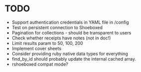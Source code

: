 # TODO

* Support authentication credentials in YAML file in /config
* Test on persistent connection to Shoeboxed
* Pagination for collections - should be transparent to users
* Check whether receipts have notes (not in doc!)
* Limit results param to 50, 100, 200
* Implement cover sheets
* Consider providing ruby native data types for everything
* find\_by\_id should probably update the internal cached array.
* rshoeboxed compat mode?